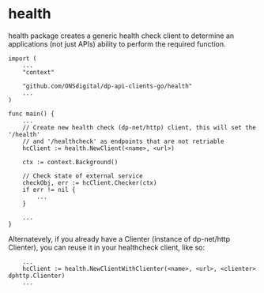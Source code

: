 health
=======

health package creates a generic health check client to determine an applications (not just APIs) ability to perform the required function.

```
import (
    ...
    "context"

    "github.com/ONSdigital/dp-api-clients-go/health"
    ...
)

func main() {
    ...
    // Create new health check (dp-net/http) client, this will set the '/health'
    // and '/healthcheck' as endpoints that are not retriable
    hcClient := health.NewClient(<name>, <url>)

    ctx := context.Background()

    // Check state of external service
    checkObj, err := hcClient.Checker(ctx)
    if err != nil {
        ...
    }

    ...
}
```

Alternatevely, if you already have a Clienter (instance of dp-net/http Clienter), you can reuse it in your healthcheck client, like so:

```
    ...
    hcClient := health.NewClientWithClienter(<name>, <url>, <clienter> dphttp.Clienter)
    ...
```
